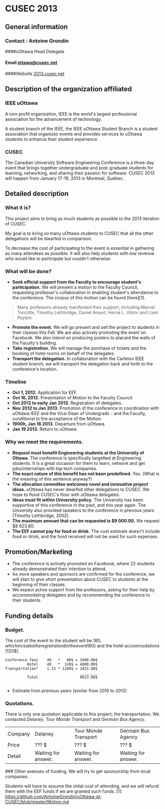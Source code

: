 # CUSEC 2013
## General information
### Contact : Antoine Grondin
####uOttawa Head Delegate
#### Email [ottawa@cusec.net](mailto:ottawa@cusec.net)
####Website [2013.cusec.net](http://2013.cusec.net)

## Description of the organization affiliated
### IEEE uOttawa
A non-profit organization, IEEE is the world's largest professional association for the advancement of technology.

A student branch of the IEEE, the IEEE uOttawa Student Branch is a student association that organizes events and provides services to uOttawa students to enhance their student experience
### CUSEC
The Canadian University Software Engineering Conference is a three-day event that brings together undergraduate and post-graduate students for learning, networking, and sharing their passion for software. CUSEC 2013 will happen from January 17-19, 2013 in Montreal, Quebec.

## Detailed description
### What it is?
This project aims to bring as much students as possible to the 2013 iteration of CUSEC.

My goal is to bring so many uOttawa students to CUSEC that all the other delegations
 will be dwarfed in comparison.

 To decrease the cost of participating to the event is essential in gathering as many attendees as possible. It will also help students with low revenue who would like to participate but couldn't otherwise.
### What will be done?
* __Seek official support from the Faculty to encourage student's participation.__ We will present a motion to the Faculty Council, requesting professor's collaboration in enabling student's attendance to the conference.  The corpus of this motion can be found [here][1].  

> Many professors already manifested their support, including Marcel Turcotte, Timothy Lethbridge, Daniel Amyot, Herna L. Viktor and Liam Peyton.

* __Promote the event.__ We will go present and sell the project to students in their classes this Fall.  We are also actively promoting the event on Facebook.  We also intend on producing posters to placard the walls of the Faculty's building.
* __Take registration.__ We will manage the purchase of tickets and the booking of hotel rooms on behalf of the delegates.
* __Transport the delegation.__ In collaboration with the Carleton IEEE student branch, we will transport the delegation back and forth to the conference's location.

### Timeline
* __Oct 1, 2012.__ Application for EEF.
* __Oct 16, 2012.__ Presentation of Motion to the Faculty Council.
* __Oct 2012 to early Jan 2013.__ Registration of delegates.
* __Nov 2012 to Jan 2013.__  Promotion of the conference in coordination with uOttawa IEEE and the Vice-Dean of Undergrads - and the Faculty, conditional to the acceptance of the Motion.
* __1900h, Jan 16 2013.__ Departure from uOttawa.
* __Jan 19 2013.__ Return to uOttawa.

### Why we meet the requirements.
* __Request must benefit Engineering students at the University of Ottawa.__ The conference is specifically targetted at Engineering students.  It is a great occasion for them to learn, network and get jobs/internships with top tech companies.
* __The exact nature of this benefit has not been predefined.__ Yes.  (What is the meaning of this sentence anyway?)
* __The allocation committee welcomes novel and innovative project ideas.__ uOttawa has never dwarfed other delegations to CUSEC.  We hope to flood CUSEC's floor with uOttawa delegates.
* __Ideas must fit within University policy.__ The University has been supportive of this conference in the past, and this year again.  The University also provided speakers to the conference in previous years (Timothy Lethbridge, 2002).
* __The maximum amount that can be requested is $9 000.00.__ We request $8 623.80.
* __The EEF cannot pay for food or drink.__ The cost estimate doesn't include food or drink, and the fund received will not be used for such expenses.

## Promotion/Marketing
* The conference is actively promoted on Facebook, where 22 students already demonstrated their intention to attend.
* As more speakers and sponsors are confirmed for the conference, we will start to give short presentation about CUSEC to students at the beginning of their classes.
* We expect active support from the professors, asking for their help by accommodating delegates and by recommending the conference to their students.

## Funding details
### Budget.
The cost of the event to the student will be 180$, which includes the registration for the event (60$) and the hotel accommodations (120$).
```
Conference fees    40   *   60$ = 2400.00$
          Hotel    40   *  120$ = 4800.00$
Transportation*    1.13 * 1260$ = 1423.80$
                                  ________
          Total                   8623.80$
		  
```
* Estimate from previous years (similar from 2010 to 2012)
### Quotations.
There is only one quotation applicable to this project; the transportation.  We contacted _Delaney_, _Tour Monde Transport_ and _Germain Bus Agency_.
<table>
<tr>
	<td>Company</td>
	<td>Delaney</td>
	<td>Tour Monde Transport</td>
	<td>Germain Bus Agency</td>
</tr> 
<tr>
	<td>Price</td>
	<td>??? $</td>
	<td>??? $</td>
	<td>??? $</td>
</tr>
<tr>
	<td>Detail</td>
	<td>Waiting for answer.</td>
	<td>Waiting for answer.</td>
	<td>Waiting for answer.</td>
</tr>
</table>
### Other avenues of funding.
We will try to get sponsorship from local companies.

Students will have to assume the initial cost of attending, and we will refund them with the EEF funds if we are granted such funds.
[1]: https://github.com/AntoineGrondin/uOttawa-at-CUSEC/blob/master/Motion.md